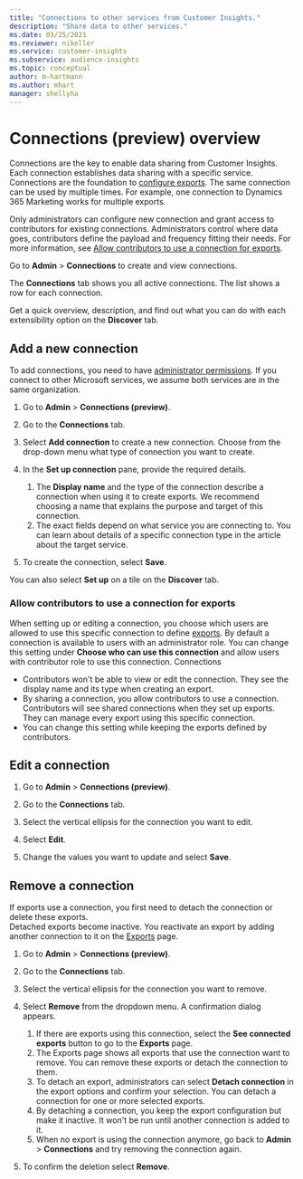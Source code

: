 ```yaml
---
title: "Connections to other services from Customer Insights."
description: "Share data to other services."
ms.date: 03/25/2021
ms.reviewer: nikeller
ms.service: customer-insights
ms.subservice: audience-insights
ms.topic: conceptual
author: m-hartmann
ms.author: mhart
manager: shellyha
---
```


# Connections (preview) overview

Connections are the key to enable data sharing from Customer Insights. Each connection establishes data sharing with a specific service. Connections are the foundation to [configure exports](export-destinations.md). The same connection can be used by multiple times. For example, one connection to Dynamics 365 Marketing works for multiple exports.
 
Only administrators can configure new connection and grant access to contributors for existing connections. Administrators control where data goes, contributors define the payload and frequency fitting their needs. For more information, see [Allow contributors to use a connection for exports](#allow-contributors-to-use-a-connection-for-exports).

Go to **Admin** > **Connections** to create and view connections.

The **Connections** tab shows you all active connections. The list shows a row for each connection. 

Get a quick overview, description, and find out what you can do with each extensibility option on the **Discover** tab.

## Add a new connection

To add connections, you need to have [administrator permissions](permissions.md). If you connect to other Microsoft services, we assume both services are in the same organization.

1. Go to **Admin** > **Connections (preview)**.

1. Go to the **Connections** tab.

1. Select **Add connection** to create a new connection. Choose from the drop-down menu what type of connection you want to create.

1. In the **Set up connection** pane, provide the required details. 
   1. The **Display name** and the type of the connection describe a connection when using it to create exports. We recommend choosing a name that explains the purpose and target of this connection.
   1. The exact fields depend on what service you are connecting to. You can learn about details of a specific connection type in the article about the target service.

1. To create the connection, select **Save**.

You can also select **Set up** on a tile on the **Discover** tab.

### Allow contributors to use a connection for exports

When setting up or editing a connection, you choose which users are allowed to use this specific connection to define [exports](export-destinations.md). By default a connection is available to users with an administrator role. You can change this setting under **Choose who can use this connection** and allow users with contributor role to use this connection.
Connections
- Contributors won't be able to view or edit the connection. They  see the display name and its type when creating an export.
- By sharing a connection, you allow contributors to use a connection. Contributors will see shared connections when they set up exports. They can manage every export using this specific connection.
- You can change this setting while keeping the exports defined by contributors.

## Edit a connection

1. Go to **Admin** > **Connections (preview)**.

1. Go to the **Connections** tab.

1. Select the vertical ellipsis for the connection you want to edit.

1. Select **Edit**.

1. Change the values you want to update and select **Save**.

## Remove a connection

If exports use a connection, you first need to detach the connection or delete these exports.    
Detached exports become inactive. You reactivate an export by adding another connection to it on the [Exports](export-destinations.md) page.

1. Go to **Admin** > **Connections (preview)**.

1. Go to the **Connections** tab.

1. Select the vertical ellipsis for the connection you want to remove.

1. Select **Remove** from the dropdown menu. A confirmation dialog appears.

   1. If there are exports using this connection, select the **See connected exports** button to go to the **Exports** page.
   1. The Exports page shows all exports that use the connection want to remove. You can remove these exports or detach the connection to them.
   1. To detach an export, administrators can select **Detach connection** in the export options and confirm your selection. You can detach a connection for one or more selected exports.
   1. By detaching a connection, you keep the export configuration but make it inactive. It won't be run until another connection is added to it.
   1. When no export is using the connection anymore, go back to **Admin** > **Connections** and try removing the connection again.

1. To confirm the deletion select **Remove**.

